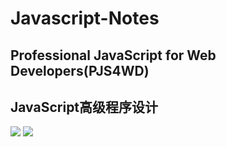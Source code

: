 # Javascript-Notes

## Professional JavaScript for Web Developers(PJS4WD)

## JavaScript高级程序设计

<a href="https://www.wiley.com/en-us/Professional+JavaScript+for+Web+Developers%2C+4th+Edition-p-9781119366447"><img src="https://media.wiley.com/product_data/coverImage300/45/11193664/1119366445.jpg"></a>
<a href="https://www.ituring.com.cn/book/2472"><img src="https://file.ituring.com.cn/LargeCover/20080d81a4fb8a268c40"></a>
